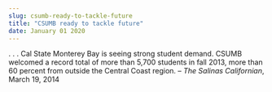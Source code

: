 ```yaml
---
slug: csumb-ready-to-tackle-future
title: "CSUMB ready to tackle future"
date: January 01 2020
---
```


<p>. . . Cal State Monterey Bay is seeing strong student demand. CSUMB welcomed a record total of more than 5,700 students in fall 2013, more than 60 percent from outside the Central Coast region. – <em>The Salinas Californian</em>, March 19, 2014
</p>
